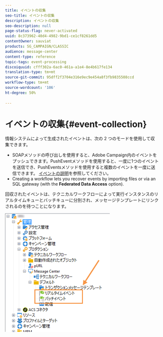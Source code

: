 ```yaml
---
title: イベントの収集
seo-title: イベントの収集
description: イベントの収集
seo-description: null
page-status-flag: never-activated
uuid: 8c373962-40d4-4982-9bd1-ce1cf8261dd5
contentOwner: sauviat
products: SG_CAMPAIGN/CLASSIC
audience: message-center
content-type: reference
topic-tags: event-processing
discoiquuid: cfff302a-6ac0-461a-a1e4-8e4b617fe134
translation-type: tm+mt
source-git-commit: 95dff2f3704e316e9ec9e454a8f3fb9835508ccd
workflow-type: tm+mt
source-wordcount: '106'
ht-degree: 50%

---
```



# イベントの収集{#event-collection}

情報システムによって生成されたイベントは、次の 2 つのモードを使用して収集できます。

* SOAPメソッドの呼び出しを使用すると、Adobe Campaign内のイベントをプッシュできます。PushEventメソッドを使用すると、一度に1つのイベントを送信でき、PushEventsメソッドを使用すると複数のイベントを一度に送信できます。 [イベントの説明](../../message-center/using/event-description.md)を参照してください。
* Creating a workflow lets you recover events by importing files or via an SQL gateway (with the **Federated Data Access** option).

回収されたイベントは、テクニカルワークフローによって実行インスタンスのリアルタイムキューとバッチキューに分別され、メッセージテンプレートにリンクされるのを待つことになります。

![](assets/messagecenter_events_queues_001.png)
